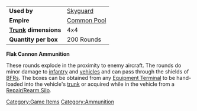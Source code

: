 |                                                 |                                              |
| ----------------------------------------------- | -------------------------------------------- |
| **Used by**                                     | [Skyguard](../items/Skyguard.md)             |
| **Empire**                                      | [Common Pool](../terminology/Common_Pool.md) |
| **[Trunk](../terminology/Trunk.md) dimensions** | 4x4                                          |
| **Quantity per box**                            | 200 Rounds                                   |

**Flak Cannon Ammunition**

These rounds explode in the proximity to enemy aircraft. The rounds do
minor damage to [infantry](../terminology/Infantry.md) and
[vehicles](../vehicles/Vehicle.md) and can pass through the shields of
[BFRs](../vehicles/BattleFrame_Robotics.md). The boxes can be obtained from any [Equipment
Terminal](../items/Equipment_Terminal.md) to be hand-loaded into the
vehicle's [trunk](../terminology/Trunk.md) or acquired while in the vehicle
from a [Repair/Rearm Silo](../items/Repair_Rearm_Silo.md).

[Category:Game Items](Category:Game_Items.md)
[Category:Ammunition](Category:Ammunition.md)
